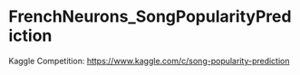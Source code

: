 # FrenchNeurons_SongPopularityPrediction



Kaggle Competition: https://www.kaggle.com/c/song-popularity-prediction

